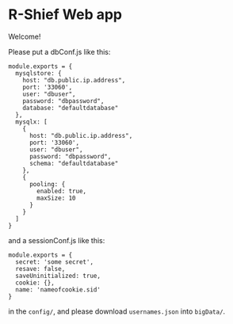 # R-Shief Web app

Welcome!

Please put a dbConf.js like this:

```
module.exports = {
  mysqlstore: {
    host: "db.public.ip.address",
    port: '33060',
    user: "dbuser",
    password: "dbpassword",
    database: "defaultdatabase"
  },
  mysqlx: [
    {
      host: "db.public.ip.address",
      port: '33060',
      user: "dbuser",
      password: "dbpassword",
      schema: "defaultdatabase"
    },
    {
      pooling: {
        enabled: true,
        maxSize: 10
      }
    }
  ]
}
```

and a sessionConf.js like this:

```
module.exports = {
  secret: 'some secret',
  resave: false,
  saveUninitialized: true,
  cookie: {},
  name: 'nameofcookie.sid'
}
```

in the ```config/```, and please download ```usernames.json``` into ```bigData/```.
